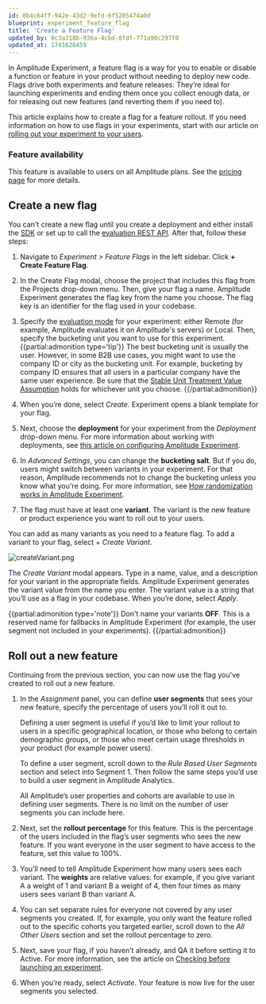 ```yaml
---
id: 0b4c64ff-942e-43d2-9efd-6f5285474a0d
blueprint: experiment_feature_flag
title: 'Create a Feature Flag'
updated_by: 0c3a318b-936a-4cbd-8fdf-771a90c297f0
updated_at: 1741626459
---
```

In Amplitude Experiment, a feature flag is a way for you to enable or disable a function or feature in your product without needing to deploy new code. Flags drive both experiments and feature releases: They’re ideal for launching experiments and ending them once you collect enough data, or for releasing out new features (and reverting them if you need to).

This article explains how to create a flag for a feature rollout. If you need information on how to use flags in your experiments, start with our article on [rolling out your experiment to your users](/docs/feature-experiment/workflow/experiment-test).

### Feature availability

This feature is available to users on all Amplitude plans. See the [pricing page](https://amplitude.com/pricing) for more details. 

## Create a new flag

You can't create a new flag until you create a deployment and either install the [SDK](/docs/sdks/experiment-sdks) or set up to call the [evaluation REST API](/docs/apis/experiment/experiment-evaluation-api).  After that, follow these steps:

1. Navigate to *Experiment > Feature Flags* in the left sidebar. Click **+ Create Feature Flag**.
2. In the Create Flag modal, choose the project that includes this flag from the Projects drop-down menu. Then, give your flag a name. Amplitude Experiment generates the flag key from the name you choose. The flag key is an identifier for the flag used in your codebase.
3. Specify the [evaluation mode](/docs/feature-experiment/local-evaluation) for your experiment: either Remote (for example, Amplitude evaluates it on Amplitude's servers) or Local. Then, specify the bucketing unit you want to use for this experiment.  
    {{partial:admonition type='tip'}}
    The best bucketing unit is usually the user. However, in some B2B use cases, you might want to use the company ID or city as the bucketing unit. For example, bucketing by company ID ensures that all users in a particular company have the same user experience. Be sure that the [Stable Unit Treatment Value Assumption](https://blogs.iq.harvard.edu/violations_of_s#:~:text=Methods%20for%20causal%20inference%2C%20in,treatments%20of%20others%20around%20him) holds for whichever unit you choose.
    {{/partial:admonition}}

4. When you’re done, select *Create*. Experiment opens a blank template for your flag.
5. Next, choose the **deployment** for your experiment from the *Deployment* drop-down menu. For more information about working with deployments, see [this article on configuring Amplitude Experiment](/docs/feature-experiment/workflow/configure).
6. In *Advanced Settings*, you can change the **bucketing salt**. But if you do, users might switch between variants in your experiment. For that reason, Amplitude recommends not to change the bucketing unless you know what you're doing. For more information, see [How randomization works in Amplitude Experiment](/docs/feature-experiment/under-the-hood/experiment-randomization).
7. The flag must have at least one **variant**. The variant is the new feature or product experience you want to roll out to your users.  
  
You can add as many variants as you need to a feature flag. To add a variant to your flag, select *+ Create Variant*.

![createVariant.png](/docs/output/img/workflow/createvariant-png.png)

The *Create Variant* modal appears. Type in a name, value, and a description for your variant in the appropriate fields. Amplitude Experiment generates the variant value from the name you enter. The variant value is a string that you’ll use as a flag in your codebase. When you’re done, select *Apply*.

{{partial:admonition type='note'}}
Don't name your variants **OFF**. This is a reserved name for fallbacks in Amplitude Experiment (for example, the user segment not included in your experiments).
{{/partial:admonition}}

## Roll out a new feature

Continuing from the previous section, you can now use the flag you've created to roll out a new feature.

1. In the *Assignment* panel, you can define **user segments** that sees your new feature, specify the percentage of users you’ll roll it out to.

    Defining a user segment is useful if you’d like to limit your rollout to users in a specific geographical location, or those who belong to certain demographic groups, or those who meet certain usage thresholds in your product (for example power users).

    To define a user segment, scroll down to the *Rule Based User Segments* section and select into Segment 1. Then follow the same steps you’d use to build a user segment in Amplitude Analytics.

    All Amplitude’s user properties and cohorts are available to use in defining user segments. There is no limit on the number of user segments you can include here.

2. Next, set the **rollout percentage** for this feature. This is the percentage of the users included in the flag’s user segments who sees the new feature. If you want everyone in the user segment to have access to the feature, set this value to 100%.
3. You’ll need to tell Amplitude Experiment how many users sees each variant. The **weights** are relative values: for example, if you give variant A a weight of 1 and variant B a weight of 4, then four times as many users sees variant B than variant A.
4. You can set separate rules for everyone not covered by any user segments you created. If, for example, you only want the feature rolled out to the specific cohorts you targeted earlier, scroll down to the *All Other Users* section and set the rollout percentage to zero.
5. Next, save your flag, if you haven’t already, and QA it before setting it to Active. For more information, see the article on [Checking before launching an experiment](/docs/feature-experiment/workflow/experiment-test).
6. When you’re ready, select *Activate*. Your feature is now live for the user segments you selected.